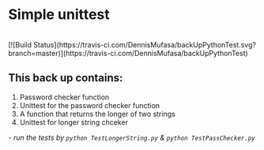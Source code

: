 # Simple unittest 
<br>
[![Build Status](https://travis-ci.com/DennisMufasa/backUpPythonTest.svg?branch=master)](https://travis-ci.com/DennisMufasa/backUpPythonTest)
<br>
<h2>This back up contains:</h2>
<ol>
    <li>Password checker function</li>
    <li>Unittest for the password checker function</li>
    <li>A function that returns the longer of two strings</li>
    <li>Unittest for longer string chceker</li>
</ol>

<cite>- run the tests by <code>python TestLongerString.py</code> & <code>python TestPassChecker.py</code></cite>